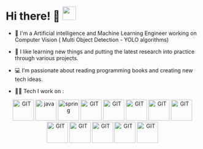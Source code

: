 # Hi there! 🤠 <img src="https://github.com/TheDudeThatCode/TheDudeThatCode/blob/master/Assets/Hi.gif" width="35" />
- 🏦 I'm a Artificial intelligence and Machine Learning Engineer working on Computer Vision ( Multi Object Detection - YOLO algorithms)

- 📖 I like learning new things and putting the latest research into practice through various projects.
- 💻 I’m passionate about reading programming books and creating new tech ideas.
- 🧑‍💻 Tech I work on :
<p align="center">
      <img src="https://www.vectorlogo.zone/logos/pytorch/pytorch-icon.svg" alt="GIT" width="55" height="55"/> 
      <img src="https://www.vectorlogo.zone/logos/python/python-icon.svg" alt="java" width="55" height="55"/> 
      <img src="https://www.vectorlogo.zone/logos/sveltetechnology/sveltetechnology-icon.svg" alt="spring" width="55" height="55"/>
      <img src="https://www.vectorlogo.zone/logos/git-scm/git-scm-icon.svg" alt="GIT" width="55" height="55"/> 
      <img src="https://www.svgrepo.com/show/373528/cpp3.svg" alt="GIT" width="55" height="55"/> 
      <img src="https://www.svgrepo.com/show/373484/c3.svg" alt="GIT" width="55" height="55"/> 
      <img src="https://www.svgrepo.com/show/452228/html-5.svg" alt="GIT" width="55" height="55"/> 
      <img src="https://www.svgrepo.com/show/452185/css-3.svg" alt="GIT" width="55" height="55"/> 
      <img src="https://www.svgrepo.com/show/349419/javascript.svg" alt="GIT" width="55" height="55"/> 
      <img src="https://www.svgrepo.com/show/373830/matlab.svg" alt="GIT" width="55" height="55"/> 
      <img src="https://www.svgrepo.com/show/354139/opencv.svg" alt="GIT" width="55" height="55"/> 
      <img src="https://www.svgrepo.com/show/354237/pycharm.svg" alt="GIT" width="55" height="55"/> 
      <img src="https://www.svgrepo.com/show/452237/jb-clion.svg" alt="GIT" width="55" height="55"/> 
</p>


<!---
unrealayush/ayush is a ✨ special ✨ repository because its `README.md` (this file) appears on your GitHub profile.
You can click the Preview link to take a look at your changes.
--->
